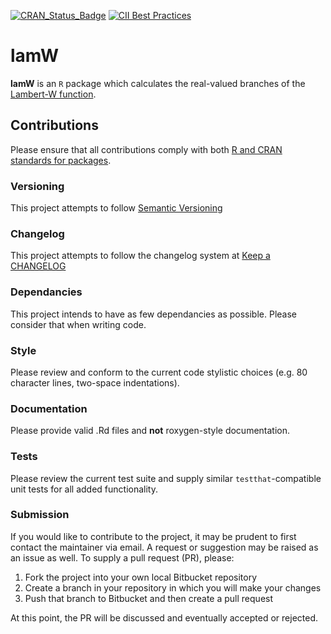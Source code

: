 [![CRAN_Status_Badge](https://www.r-pkg.org/badges/version/lamW)](https://cran.r-project.org/package=lamW)
[![CII Best Practices](https://bestpractices.coreinfrastructure.org/projects/2022/badge)](https://bestpractices.coreinfrastructure.org/projects/2022)

# lamW

**lamW** is an `R` package which calculates the real-valued branches of the [Lambert-W function](https://en.wikipedia.org/wiki/Lambert_W_function).

## Contributions
Please ensure that all contributions comply with both [R and CRAN standards for packages](https://cran.r-project.org/doc/manuals/r-release/R-exts.html).

### Versioning
This project attempts to follow [Semantic Versioning](http://semver.org/)

### Changelog
This project attempts to follow the changelog system at [Keep a CHANGELOG](http://keepachangelog.com/)

### Dependancies
This project intends to have as few dependancies as possible. Please consider that when writing code.

### Style
Please review and conform to the current code stylistic choices (e.g. 80 character lines, two-space indentations).

### Documentation
Please provide valid .Rd files and **not** roxygen-style documentation.

### Tests
Please review the current test suite and supply similar `testthat`-compatible unit tests for all added functionality.

### Submission
If you would like to contribute to the project, it may be prudent to first contact the maintainer via email. A request or suggestion may be raised as an issue as well. To supply a pull request (PR), please:

 1. Fork the project into your own local Bitbucket repository
 2. Create a branch in your repository in which you will make your changes
 3. Push that branch to Bitbucket and then create a pull request
 
At this point, the PR will be discussed and eventually accepted or rejected.